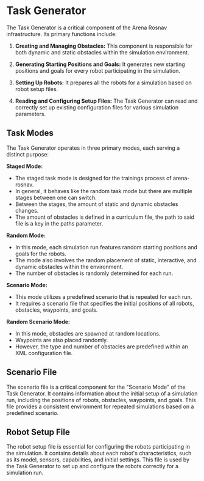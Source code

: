 # Task Generator

The Task Generator is a critical component of the Arena Rosnav infrastructure. Its primary functions include:

1. **Creating and Managing Obstacles:** This component is responsible for both dynamic and static obstacles within the simulation environment.

2. **Generating Starting Positions and Goals:** It generates new starting positions and goals for every robot participating in the simulation.

3. **Setting Up Robots:** It prepares all the robots for a simulation based on robot setup files.

4. **Reading and Configuring Setup Files:** The Task Generator can read and correctly set up existing configuration files for various simulation parameters.

## Task Modes

The Task Generator operates in three primary modes, each serving a distinct purpose:

**Staged Mode:**
   - The staged task mode is designed for the trainings process of arena-rosnav.
   - In general, it behaves like the random task mode but there are multiple stages between one can switch.
   - Between the stages, the amount of static and dynamic obstacles changes.
   - The amount of obstacles is defined in a curriculum file, the path to said file is a key in the paths parameter.

**Random Mode:**
   - In this mode, each simulation run features random starting positions and goals for the robots.
   - The mode also involves the random placement of static, interactive, and dynamic obstacles within the environment.
   - The number of obstacles is randomly determined for each run.

 **Scenario Mode:**
   - This mode utilizes a predefined scenario that is repeated for each run.
   - It requires a scenario file that specifies the initial positions of all robots, obstacles, waypoints, and goals.
   
**Random Scenario Mode:**
   - In this mode, obstacles are spawned at random locations.
   - Waypoints are also placed randomly.
   - However, the type and number of obstacles are predefined within an XML configuration file.

## Scenario File

The scenario file is a critical component for the "Scenario Mode" of the Task Generator. It contains information about the initial setup of a simulation run, including the positions of robots, obstacles, waypoints, and goals. This file provides a consistent environment for repeated simulations based on a predefined scenario.

## Robot Setup File

The robot setup file is essential for configuring the robots participating in the simulation. It contains details about each robot's characteristics, such as its model, sensors, capabilities, and initial settings. This file is used by the Task Generator to set up and configure the robots correctly for a simulation run.

